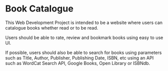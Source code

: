 # Book Catalogue

This Web Development Project is intended to
be a website where users can catalogue books
whether read or to be read. 

Users should be able to rate, review and
bookmark books using easy to use UI.

If possible, users should also be able to 
search for books using parameters such as
Title, Author, Publisher, Publishing Date,
ISBN, etc using an API such as WordCat Search API,
Google Books, Open Library or ISBNdb.
